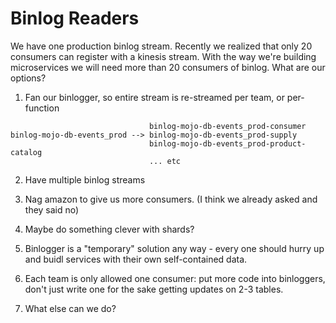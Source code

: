 # Binlog Readers

We have one production binlog stream.  Recently we realized that only 20 consumers can register with a kinesis stream.  With the way we're building microservices we will need more than 20 consumers of binlog.  What are our options?

1. Fan our binlogger, so entire stream is re-streamed per team, or per-function


~~~~
                               binlog-mojo-db-events_prod-consumer
binlog-mojo-db-events_prod --> binlog-mojo-db-events_prod-supply
                               binlog-mojo-db-events_prod-product-catalog
                               ... etc

~~~~

2. Have multiple binlog streams

3. Nag amazon to give us more consumers.  (I think we already asked and they said no)

4. Maybe do something clever with shards?

5. Binlogger is a "temporary" solution any way - every one should hurry up and buidl services with their own self-contained data.

6. Each team is only allowed one consumer: put more code into binloggers, don't just write one for the sake getting updates on 2-3 tables.

7. What else can we do?
